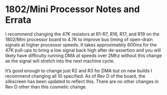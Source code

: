 # 1802/Mini Processor Notes and Errata

I recommend changing the 47K resistors at R1-R7, R16, R17, and R19 on the 1802/Mini processor board to 4.7K to improve bus timing of open-drain signals at higher processor speeds. It takes approximately 600ms for the 47K pull-ups to bring a low signal back high after de-assertion and you will likely have difficulty running DMA at speeds over 2Mhz without this change as the signal will stretch into the next machine cycle.

It’s good enough to change just R2 and R3 for DMA but on new builds I recommend changing all 10 specified. As of Rev D of the board, the silkscreen has been updated to reflect this. There are no other changes in Rev D other than this cosmetic change.

